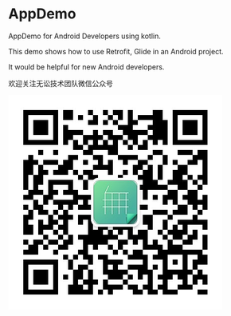 # AppDemo

AppDemo for Android Developers using kotlin.

This demo shows how to use Retrofit, Glide in an Android project.

It would be helpful for new Android developers.

欢迎关注无讼技术团队微信公众号

![JPG](qrcode_for_wusong.jpg)
